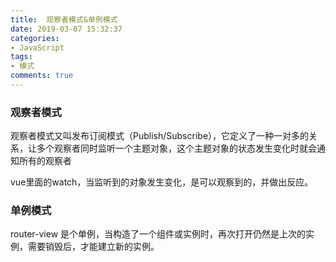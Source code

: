 ```yaml
---
title:  观察者模式&单例模式
date: 2019-03-07 15:32:37
categories:
- JavaScript
tags:
- 模式
comments: true
---
```


### 观察者模式

观察者模式又叫发布订阅模式（Publish/Subscribe），它定义了一种一对多的关系，让多个观察者同时监听一个主题对象，这个主题对象的状态发生变化时就会通知所有的观察者

vue里面的watch，当监听到的对象发生变化，是可以观察到的，并做出反应。

### 单例模式

router-view 是个单例，当构造了一个组件或实例时，再次打开仍然是上次的实例，需要销毁后，才能建立新的实例。